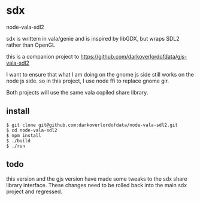 # sdx

node-vala-sdl2

sdx is writtem in vala/genie and is inspired by libGDX, but wraps SDL2 rather than OpenGL

this is a companion project to 
https://github.com/darkoverlordofdata/gjs-vala-sdl2

I want to ensure that what I am doing on the gnome js side still works on the node js side.
so in this project, I use node ffi to replace gnome gir.

Both projects will use the same vala copiled share library.

## install

```
$ git clone git@github.com:darkoverlordofdata/node-vala-sdl2.git
$ cd node-vala-sdl2
$ npm install
$ ./build
$ ./run
```

## todo
this version and the gjs version have made some tweaks to the sdx share library interface.
These changes need to be rolled back into the main sdx project and regressed.

